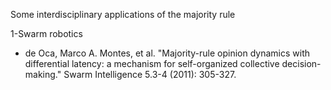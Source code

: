 Some interdisciplinary applications of the majority rule

1-Swarm robotics
* de Oca, Marco A. Montes, et al. "Majority-rule opinion dynamics with differential latency: a mechanism for self-organized collective decision-making." Swarm Intelligence 5.3-4 (2011): 305-327.
